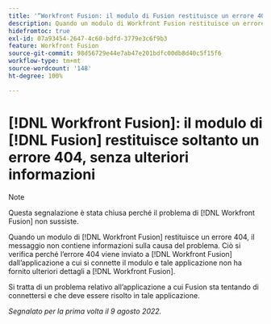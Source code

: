 ```yaml
---
title: '“Workfront Fusion: il modulo di Fusion restituisce un errore 404, senza ulteriori informazioni”'
description: Quando un modulo di Workfront Fusion restituisce un errore 404, il messaggio non contiene informazioni sulla causa del problema. Ciò si verifica perché l’errore 404 viene inviato a Workfront Fusion dall’applicazione a cui si connette il modulo e tale applicazione non ha fornito ulteriori dettagli.
hidefromtoc: true
exl-id: 07a93454-2647-4c60-bdfd-3779e3c6f9b3
feature: Workfront Fusion
source-git-commit: 98d56729e44e7ab47e201bdfc00db8d40c5f15f6
workflow-type: tm+mt
source-wordcount: '148'
ht-degree: 100%

---
```


# [!DNL Workfront Fusion]: il modulo di [!DNL Fusion] restituisce soltanto un errore 404, senza ulteriori informazioni

>[!NOTE]
>
>Questa segnalazione è stata chiusa perché il problema di [!DNL Workfront Fusion] non sussiste.

Quando un modulo di [!DNL Workfront Fusion] restituisce un errore 404, il messaggio non contiene informazioni sulla causa del problema. Ciò si verifica perché l’errore 404 viene inviato a [!DNL Workfront Fusion] dall’applicazione a cui si connette il modulo e tale applicazione non ha fornito ulteriori dettagli a [!DNL Workfront Fusion].

Si tratta di un problema relativo all’applicazione a cui Fusion sta tentando di connettersi e che deve essere risolto in tale applicazione.

_Segnalato per la prima volta il 9 agosto 2022._
